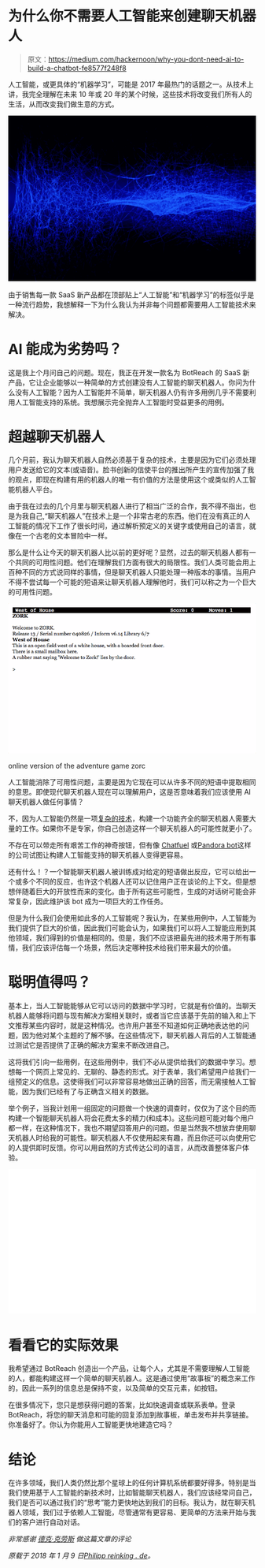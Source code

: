 # 为什么你不需要人工智能来创建聊天机器人

> 原文：<https://medium.com/hackernoon/why-you-dont-need-ai-to-build-a-chatbot-fe8577f248f8>

人工智能，或更具体的“机器学习”，可能是 2017 年最热门的话题之一。从技术上讲，我完全理解在未来 10 年或 20 年的某个时候，这些技术将改变我们所有人的生活，从而改变我们做生意的方式。

![](img/f706ee31594474f794b01b05564a75a1.png)

由于销售每一款 SaaS 新产品都在顶部贴上“人工智能”和“机器学习”的标签似乎是一种流行趋势，我想解释一下为什么我认为并非每个问题都需要用人工智能技术来解决。

# AI 能成为劣势吗？

这是我上个月问自己的问题。现在，我正在开发一款名为 BotReach 的 SaaS 新产品，它让企业能够以一种简单的方式创建没有人工智能的聊天机器人。你问为什么没有人工智能？因为人工智能并不简单，聊天机器人仍有许多用例几乎不需要利用人工智能支持的系统。我想展示完全抛弃人工智能时受益更多的用例。

# 超越聊天机器人

几个月前，我认为聊天机器人自然必须基于复杂的技术，主要是因为它们必须处理用户发送给它的文本(或语音)。脸书创新的信使平台的推出所产生的宣传加强了我的观点，即现在构建有用的机器人的唯一有价值的方法是使用这个或类似的人工智能机器人平台。

由于我在过去的几个月里与聊天机器人进行了相当广泛的合作，我不得不指出，也是为我自己,“聊天机器人”在技术上是一个非常古老的东西。他们在没有真正的人工智能的情况下工作了很长时间，通过解析预定义的关键字或使用自己的语言，就像在一个古老的文本冒险中一样。

那么是什么让今天的聊天机器人比以前的更好呢？显然，过去的聊天机器人都有一个共同的可用性问题。他们在理解我们方面有很大的局限性。我们人类可能会用上百种不同的方式说同样的事情，但是聊天机器人只能处理一种版本的事情。当用户不得不尝试每一个可能的短语来让聊天机器人理解他时，我们可以称之为一个巨大的可用性问题。

![](img/a85ed552445216dce9af98e04d348ad5.png)

online version of the adventure game zorc

人工智能消除了可用性问题，主要是因为它现在可以从许多不同的短语中提取相同的意思。即使现代聊天机器人现在可以理解用户，这是否意味着我们应该使用 AI 聊天机器人做任何事情？

不，因为人工智能仍然是一项[复杂的技术](https://techcrunch.com/2016/02/16/on-chatbots/)，构建一个功能齐全的聊天机器人需要大量的工作。如果你不是专家，你自己创造这样一个聊天机器人的可能性就更小了。

不存在可以带走所有艰苦工作的神奇按钮，但有像 [Chatfuel](https://chatfuel.com/) 或[Pandora bot](https://www.pandorabots.com/)这样的公司试图让构建人工智能支持的聊天机器人变得更容易。

还有什么！？一个智能聊天机器人被训练成对给定的短语做出反应，它可以给出一个或多个不同的反应，也许这个机器人还可以记住用户正在谈论的上下文。但是想想伴随着巨大的开放性而来的变化。由于所有这些可能性，生成的对话树可能会非常复杂，因此维护该 bot 成为一项巨大的工作任务。

但是为什么我们会使用如此多的人工智能呢？我认为，在某些用例中，人工智能为我们提供了巨大的价值，因此我们可能会认为，如果我们可以将人工智能应用到其他领域，我们得到的价值是相同的。但是，我们不应该把最先进的技术用于所有事情，我们应该评估每一个场景，然后决定哪种技术给我们带来最大的价值。

# 聪明值得吗？

基本上，当人工智能能够从它可以访问的数据中学习时，它就是有价值的。当聊天机器人能够将问题与现有解决方案相关联时，或者当它应该基于先前的输入和上下文推荐某些内容时，就是这种情况。也许用户甚至不知道如何正确地表达他的问题，因为他对某个主题的了解不够。在这些情况下，聊天机器人背后的人工智能通过测试它是否提供了正确的解决方案来不断改进自己。

这将我们引向一些用例，在这些用例中，我们不必从提供给我们的数据中学习。想想每一个网页上常见的、无聊的、静态的形式。对于表单，我们希望用户给我们一组预定义的信息。这使得我们可以非常容易地做出正确的回答，而无需接触人工智能，因为我们已经有了与正确含义相关的数据。

举个例子，当我计划用一组固定的问题做一个快速的调查时，仅仅为了这个目的而构建一个智能聊天机器人将会花费太多的精力(和成本)。这些问题可能对每个用户都一样，在这种情况下，我也不期望回答用户的问题。但是当然我不想放弃使用聊天机器人时给我的可能性。聊天机器人不仅使用起来有趣，而且你还可以向使用它的人提供即时反馈。你可以用自然的方式传达公司的语言，从而改善整体客户体验。

![](img/22589cbab42a8f4e69ecc42ecbb6711c.png)

# 看看它的实际效果

我希望通过 BotReach 创造出一个产品，让每个人，尤其是不需要理解人工智能的人，都能构建这样一个简单的聊天机器人。这是通过使用“故事板”的概念来工作的，因此一系列的信息总是保持不变，以及简单的交互元素，如按钮。

在很多情况下，您只是想获得问题的答案，比如快速调查或联系表单。登录 BotReach，将您的聊天消息和可能的回复添加到故事板，单击发布并共享链接。你准备好了。你认为你能用人工智能更快地建造它吗？

# 结论

在许多领域，我们人类仍然比那个星球上的任何计算机系统都要好得多。特别是当我们使用基于人工智能的新技术时，比如智能聊天机器人，我们应该经常问自己，我们是否可以通过我们的“思考”能力更快地达到我们的目标。我认为，就在聊天机器人领域，我们过于依赖人工智能，尽管通常有更容易、更简单的方法来开始与我们的客户进行自动对话。

*非常感谢* [*德克·克劳斯*](http://curious-electric.com/) *做这篇文章的评论*

*原载于 2018 年 1 月 9 日*[*Philipp reinking . de*](https://philippreinking.de/why-you-dont-need-ai-to-build-a-chatbot/)*。*